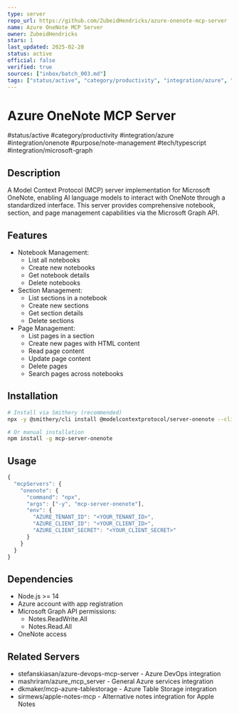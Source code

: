 ```yaml
---
type: server
repo_url: https://github.com/ZubeidHendricks/azure-onenote-mcp-server
name: Azure OneNote MCP Server
owner: ZubeidHendricks
stars: 1
last_updated: 2025-02-28
status: active
official: false
verified: true
sources: ["inbox/batch_003.md"]
tags: ["status/active", "category/productivity", "integration/azure", "integration/onenote", "purpose/note-management", "tech/typescript", "integration/microsoft-graph"]
---
```


# Azure OneNote MCP Server

#status/active #category/productivity #integration/azure #integration/onenote #purpose/note-management #tech/typescript #integration/microsoft-graph

## Description

A Model Context Protocol (MCP) server implementation for Microsoft OneNote, enabling AI language models to interact with OneNote through a standardized interface. This server provides comprehensive notebook, section, and page management capabilities via the Microsoft Graph API.

## Features

- Notebook Management:
  - List all notebooks
  - Create new notebooks
  - Get notebook details
  - Delete notebooks
- Section Management:
  - List sections in a notebook
  - Create new sections
  - Get section details
  - Delete sections
- Page Management:
  - List pages in a section
  - Create new pages with HTML content
  - Read page content
  - Update page content
  - Delete pages
  - Search pages across notebooks

## Installation

```bash
# Install via Smithery (recommended)
npx -y @smithery/cli install @modelcontextprotocol/server-onenote --client claude

# Or manual installation
npm install -g mcp-server-onenote
```

## Usage

```javascript
{
  "mcpServers": {
    "onenote": {
      "command": "npx",
      "args": ["-y", "mcp-server-onenote"],
      "env": {
        "AZURE_TENANT_ID": "<YOUR_TENANT_ID>",
        "AZURE_CLIENT_ID": "<YOUR_CLIENT_ID>",
        "AZURE_CLIENT_SECRET": "<YOUR_CLIENT_SECRET>"
      }
    }
  }
}
```

## Dependencies

- Node.js >= 14
- Azure account with app registration
- Microsoft Graph API permissions:
  - Notes.ReadWrite.All
  - Notes.Read.All
- OneNote access

## Related Servers

- stefanskiasan/azure-devops-mcp-server - Azure DevOps integration
- mashriram/azure_mcp_server - General Azure services integration
- dkmaker/mcp-azure-tablestorage - Azure Table Storage integration
- sirmews/apple-notes-mcp - Alternative notes integration for Apple Notes